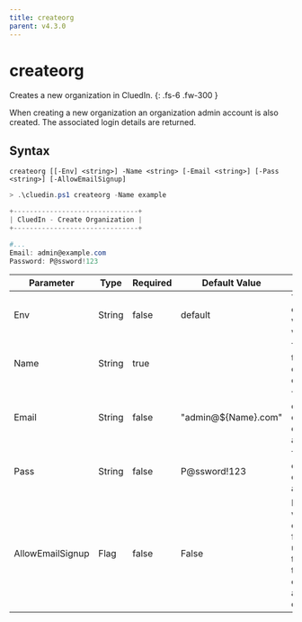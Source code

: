 ```yaml
---
title: createorg
parent: v4.3.0
---
```


# createorg

Creates a new organization in CluedIn.
{: .fs-6 .fw-300 }

When creating a new organization an organization admin account is also created.
The associated login details are returned.

## Syntax

```
createorg [[-Env] <string>] -Name <string> [-Email <string>] [-Pass <string>] [-AllowEmailSignup] 
```

```powershell
> .\cluedin.ps1 createorg -Name example

+-------------------------------+
| CluedIn - Create Organization |
+-------------------------------+

#...
Email: admin@example.com
Password: P@ssword!123
```    

| Parameter | Type | Required | Default Value | Description |
| --------- | ---- | -------- | ------------- | ----------- |
| Env | String | false | default | The environment in which CluedIn will run. 
| Name | String | true |  | The name of the organization to created. 
| Email | String | false | "admin@${Name}.com" | The email/username of the organization admin. 
| Pass | String | false | P@ssword!123 | The password of the organization admin. 
| AllowEmailSignup | Flag | false | False | If set to true, will allow direct email sign up for future users<br />using an email that matches the organization admins email domain. 


